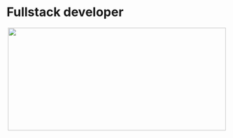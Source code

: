 # Fullstack developer
<p align="center">
  <img width="498" height="236px" src="https://user-images.githubusercontent.com/97990780/206591493-e61cfefb-f896-4fc6-bc99-d12d1ffc556b.gif">
</p>
